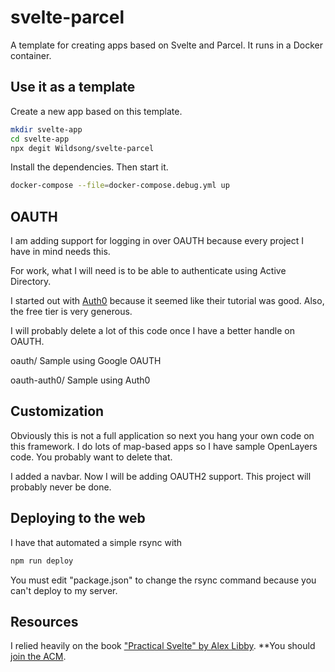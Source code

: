 # svelte-parcel

A template for creating apps based on Svelte and Parcel.
It runs in a Docker container.

## Use it as a template

Create a new app based on this template.

```bash
mkdir svelte-app
cd svelte-app
npx degit Wildsong/svelte-parcel
```

Install the dependencies.
Then start it.

```bash
docker-compose --file=docker-compose.debug.yml up
```

## OAUTH

I am adding support for logging in over OAUTH because every project I have in mind needs this.

For work, what I will need is to be able to authenticate using Active Directory.

I started out with [Auth0](https://auth0.com) because it seemed like their tutorial was good.
Also, the free tier is very generous.

I will probably delete a lot of this code once I have a better handle on OAUTH.

oauth/ Sample using Google OAUTH

oauth-auth0/  Sample using Auth0


## Customization

Obviously this is not a full application so next you hang your own code on this framework.
I do lots of map-based apps so I have sample OpenLayers code. You probably want to delete that.

I added a navbar. Now I will be adding OAUTH2 support.
This project will probably never be done.

## Deploying to the web

I have that automated a simple rsync with

```bash
npm run deploy
```

You must edit "package.json" to change the rsync
command because you can't deploy to my server.

## Resources

I relied heavily on the book ["Practical Svelte" by Alex Libby](https://acm.percipio.com/books/688824f3-c4b2-46b9-9318-9a89c4ad18de#epubcfi(/6/4!/4/2[epubmain]/2[g96fa4c17-9228-45b5-8d08-92f6e997e947]/2/2/1:0)). **You should [join the ACM](https://www.acm.org/membership/join).
